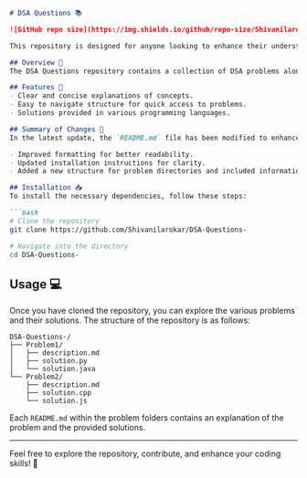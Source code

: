 ```markdown
# DSA Questions 📚

![GitHub repo size](https://img.shields.io/github/repo-size/Shivanilarokar/DSA-Questions-) ![GitHub issues](https://img.shields.io/github/issues/Shivanilarokar/DSA-Questions-) ![GitHub forks](https://img.shields.io/github/forks/Shivanilarokar/DSA-Questions-)

This repository is designed for anyone looking to enhance their understanding of Data Structures and Algorithms (DSA) through practical problem-solving.

## Overview 🚀
The DSA Questions repository contains a collection of DSA problems along with their solutions in multiple programming languages. Each problem is structured for easy navigation, allowing users to focus on learning and improving their coding skills.

## Features 🌟
- Clear and concise explanations of concepts.
- Easy to navigate structure for quick access to problems.
- Solutions provided in various programming languages.

## Summary of Changes 📌
In the latest update, the `README.md` file has been modified to enhance clarity and correctness. Here are the key changes made:

- Improved formatting for better readability.
- Updated installation instructions for clarity.
- Added a new structure for problem directories and included information about the README files within them.

## Installation 📥
To install the necessary dependencies, follow these steps:

```bash
# Clone the repository
git clone https://github.com/Shivanilarokar/DSA-Questions-

# Navigate into the directory
cd DSA-Questions-
```

## Usage 💻
Once you have cloned the repository, you can explore the various problems and their solutions. The structure of the repository is as follows:

```
DSA-Questions-/
├── Problem1/
│   ├── description.md
│   ├── solution.py
│   └── solution.java
└── Problem2/
    ├── description.md
    ├── solution.cpp
    └── solution.js
```

Each `README.md` within the problem folders contains an explanation of the problem and the provided solutions.

---

Feel free to explore the repository, contribute, and enhance your coding skills! 🚀
```